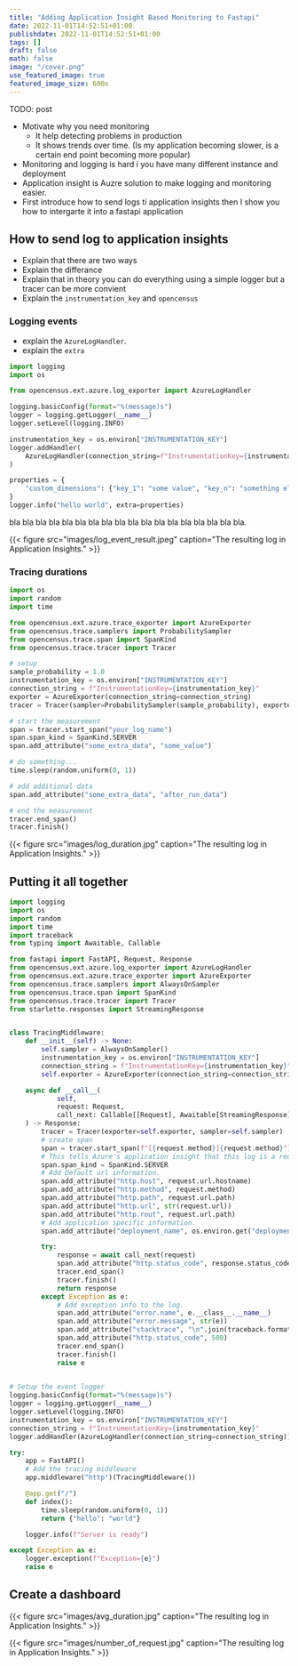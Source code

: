 ```yaml
---
title: "Adding Application Insight Based Monitoring to Fastapi"
date: 2022-11-01T14:52:51+01:00
publishdate: 2022-11-01T14:52:51+01:00
tags: []
draft: false
math: false
image: "/cover.png"
use_featured_image: true
featured_image_size: 600x
---
```


TODO: post
- Motivate why you need monitoring
  - It help detecting problems in production
  - It shows trends over time. (Is my application becoming slower, is a certain end point becoming more popular)
- Monitoring and logging is hard i you have many different instance and deployment
- Application insight is Auzre solution to make logging and monitoring easier.
- First introduce how to send logs ti application insights then I show you how to intergarte it into a fastapi application

## How to send log to application insights
- Explain that there are two ways
- Explain the differance
- Explain that in theory you can do everything using a simple logger but a tracer can be more convient
- Explain the `instrumentation_key` and `opencensus`

### Logging events
- explain the `AzureLogHandler`.
- explain the `extra`

```python
import logging
import os

from opencensus.ext.azure.log_exporter import AzureLogHandler

logging.basicConfig(format="%(message)s")
logger = logging.getLogger(__name__)
logger.setLevel(logging.INFO)

instrumentation_key = os.environ["INSTRUMENTATION_KEY"]
logger.addHandler(
    AzureLogHandler(connection_string=f"InstrumentationKey={instrumentation_key}")
)

properties = {
    "custom_dimensions": {"key_1": "some value", "key_n": "something else"}
}
logger.info("hello world", extra=properties)
```
bla bla bla bla bla bla bla bla bla bla bla bla bla bla bla bla bla bla.

{{< figure src="images/log_event_result.jpeg" caption="The resulting log in Application Insights." >}}

### Tracing durations
```python
import os
import random
import time

from opencensus.ext.azure.trace_exporter import AzureExporter
from opencensus.trace.samplers import ProbabilitySampler
from opencensus.trace.span import SpanKind
from opencensus.trace.tracer import Tracer

# setup
sample_probability = 1.0
instrumentation_key = os.environ["INSTRUMENTATION_KEY"]
connection_string = f"InstrumentationKey={instrumentation_key}"
exporter = AzureExporter(connection_string=connection_string)
tracer = Tracer(sampler=ProbabilitySampler(sample_probability), exporter=exporter)

# start the measurement
span = tracer.start_span("your_log_name")
span.span_kind = SpanKind.SERVER
span.add_attribute("some_extra_data", "some_value")

# do something...
time.sleep(random.uniform(0, 1))

# add additional data
span.add_attribute("some_extra_data", "after_run_data")

# end the measurement
tracer.end_span()
tracer.finish()
```

{{< figure src="images/log_duration.jpg" caption="The resulting log in Application Insights." >}}
## Putting it all together
```python
import logging
import os
import random
import time
import traceback
from typing import Awaitable, Callable

from fastapi import FastAPI, Request, Response
from opencensus.ext.azure.log_exporter import AzureLogHandler
from opencensus.ext.azure.trace_exporter import AzureExporter
from opencensus.trace.samplers import AlwaysOnSampler
from opencensus.trace.span import SpanKind
from opencensus.trace.tracer import Tracer
from starlette.responses import StreamingResponse


class TracingMiddleware:
    def __init__(self) -> None:
        self.sampler = AlwaysOnSampler()
        instrumentation_key = os.environ["INSTRUMENTATION_KEY"]
        connection_string = f"InstrumentationKey={instrumentation_key}"
        self.exporter = AzureExporter(connection_string=connection_string)

    async def __call__(
            self,
            request: Request,
            call_next: Callable[[Request], Awaitable[StreamingResponse]],
    ) -> Response:
        tracer = Tracer(exporter=self.exporter, sampler=self.sampler)
        # create span
        span = tracer.start_span(f"[{request.method}]{request.method}")
        # This tells Azure's application insight that this log is a request.
        span.span_kind = SpanKind.SERVER
        # Add Default url information.
        span.add_attribute("http.host", request.url.hostname)
        span.add_attribute("http.method", request.method)
        span.add_attribute("http.path", request.url.path)
        span.add_attribute("http.url", str(request.url))
        span.add_attribute("http.rout", request.url.path)
        # Add application specific information.
        span.add_attribute("deployment_name", os.environ.get("deployment_name", ""))

        try:
            response = await call_next(request)
            span.add_attribute("http.status_code", response.status_code)
            tracer.end_span()
            tracer.finish()
            return response
        except Exception as e:
            # Add exception info to the log.
            span.add_attribute("error.name", e.__class__.__name__)
            span.add_attribute("error.message", str(e))
            span.add_attribute("stacktrace", "\n".join(traceback.format_tb(e.__traceback__)))
            span.add_attribute("http.status_code", 500)
            tracer.end_span()
            tracer.finish()
            raise e
            

# Setup the event logger
logging.basicConfig(format="%(message)s")
logger = logging.getLogger(__name__)
logger.setLevel(logging.INFO)
instrumentation_key = os.environ["INSTRUMENTATION_KEY"]
connection_string = f"InstrumentationKey={instrumentation_key}"
logger.addHandler(AzureLogHandler(connection_string=connection_string))

try:
    app = FastAPI()
    # Add the tracing middleware
    app.middleware("http")(TracingMiddleware())

    @app.get("/")
    def index():
        time.sleep(random.uniform(0, 1))
        return {"hello": "world"}

    logger.info(f"Server is ready")

except Exception as e:
    logger.exception(f"Exception={e}")
    raise e
```



## Create a dashboard

{{< figure src="images/avg_duration.jpg" caption="The resulting log in Application Insights." >}}

{{< figure src="images/number_of_request.jpg" caption="The resulting log in Application Insights." >}}